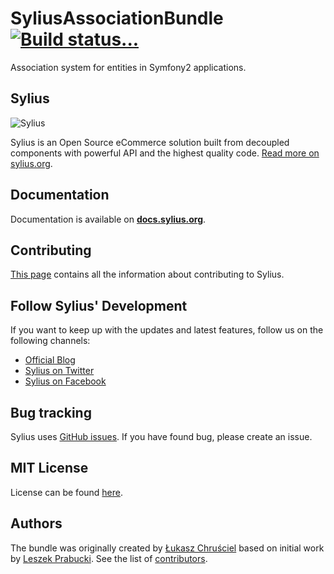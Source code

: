 SyliusAssociationBundle [![Build status...](https://secure.travis-ci.org/Sylius/SyliusAssociationBundle.png?branch=master)](http://travis-ci.org/Sylius/SyliusAssociationBundle)
=====================

Association system for entities in Symfony2 applications.

Sylius
------

![Sylius](http://sylius.org/assets/img/logo.png)

Sylius is an Open Source eCommerce solution built from decoupled components with powerful API and the highest quality code. [Read more on sylius.org](http://sylius.org).

Documentation
-------------

Documentation is available on [**docs.sylius.org**](http://docs.sylius.org).

Contributing
------------

[This page](http://docs.sylius.org/en/latest/contributing/index.html) contains all the information about contributing to Sylius.

Follow Sylius' Development
--------------------------

If you want to keep up with the updates and latest features, follow us on the following channels:

* [Official Blog](https://sylius.org/blog)
* [Sylius on Twitter](https://twitter.com/Sylius)
* [Sylius on Facebook](https://facebook.com/SyliusEcommerce)

Bug tracking
------------

Sylius uses [GitHub issues](https://github.com/Sylius/Sylius/issues).
If you have found bug, please create an issue.

MIT License
-----------

License can be found [here](https://github.com/Sylius/Sylius/blob/master/LICENSE).

Authors
-------

The bundle was originally created by [Łukasz Chruściel](lukasz.chrusciel@lakion.com) based on initial work by [Leszek Prabucki](leszek.prabucki@gmail.com).
See the list of [contributors](https://github.com/Sylius/Sylius/contributors).